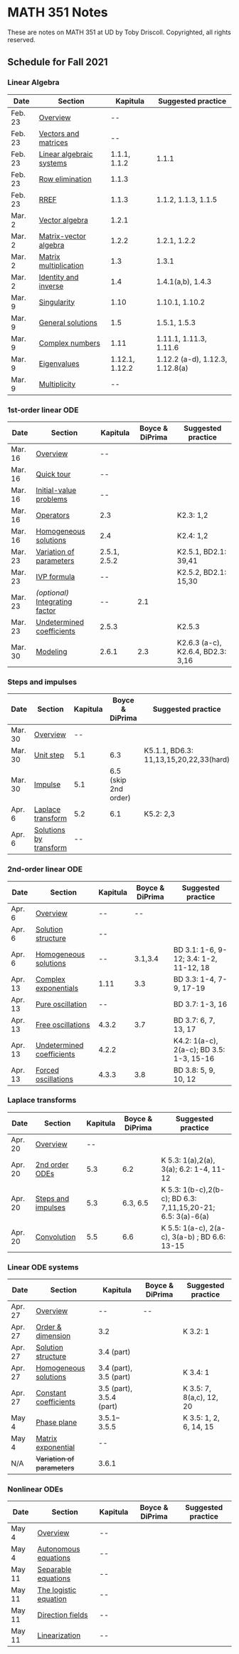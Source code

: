 # MATH 351 Notes

These are notes on MATH 351 at UD by Toby Driscoll. Copyrighted, all rights reserved.

## Schedule for Fall 2021

### Linear Algebra

| Date    | Section                                           | Kapitula       | Suggested practice              |
| ------- | ------------------------------------------------- | -------------- | ------------------------------- |
| Feb. 23 | [Overview](linalg/overview)                       | --             |                                 |
| Feb. 23 | [Vectors and matrices](linalg/vectors_matrices)   | --             |                                 |
| Feb. 23 | [Linear algebraic systems](linalg/linear_systems) | 1.1.1, 1.1.2   | 1.1.1                           |
| Feb. 23 | [Row elimination](linalg/row_elimination)         | 1.1.3          |                                 |
| Feb. 23 | [RREF](linalg/RREF)                               | 1.1.3          | 1.1.2, 1.1.3, 1.1.5             |
| Mar. 2  | [Vector algebra](linalg/vector_algebra)           | 1.2.1          |                                 |
| Mar. 2  | [Matrix-vector algebra](linalg/matrix_vector)     | 1.2.2          | 1.2.1, 1.2.2                    |
| Mar. 2  | [Matrix multiplication](linalg/matrix_matrix)     | 1.3            | 1.3.1                           |
| Mar. 2  | [Identity and inverse](linalg/identity_inverse)   | 1.4            | 1.4.1(a,b), 1.4.3               |
| Mar. 9  | [Singularity](linalg/singular)                    | 1.10           | 1.10.1, 1.10.2                  |
| Mar. 9  | [General solutions](linalg/general_solutions)     | 1.5            | 1.5.1, 1.5.3                    |
| Mar. 9  | [Complex numbers](linalg/complex_numbers)         | 1.11           | 1.11.1, 1.11.3, 1.11.6          |
| Mar. 9  | [Eigenvalues](linalg/eigenvalues)                 | 1.12.1, 1.12.2 | 1.12.2 (a-d), 1.12.3, 1.12.8(a) |
| Mar. 9  | [Multiplicity](linalg/multiplicity)               | --             |                                 |

### 1st-order linear ODE

| Date    | Section                                                            | Kapitula     | Boyce & DiPrima | Suggested practice                |
| ------- | ------------------------------------------------------------------ | ------------ | --------------- | --------------------------------- |
| Mar. 16 | [Overview](first_linear/overview)                                  | --           |                 |                                   |
| Mar. 16 | [Quick tour](first_linear/preview)                                 | --           |                 |                                   |
| Mar. 16 | [Initial-value problems](first_linear/ivp)                         | --           |                 |                                   |
| Mar. 16 | [Operators](first_linear/operators)                                | 2.3          |                 | K2.3: 1,2                         |
| Mar. 16 | [Homogeneous solutions](first_linear/homogeneous)                  | 2.4          |                 | K2.4: 1,2                         |
| Mar. 23 | [Variation of parameters](first_linear/variation_parameters)       | 2.5.1, 2.5.2 |                 | K2.5.1, BD2.1: 39,41              |
| Mar. 23 | [IVP formula](first_linear/ivp_formula)                            | --           |                 | K2.5.2, BD2.1: 15,30              |
| Mar. 23 | *(optional)* [Integrating factor](first_linear/integrating_factor) | --           | 2.1             |                                   |
| Mar. 23 | [Undetermined coefficients](first_linear/undetermined_coeffs)      | 2.5.3        |                 | K2.5.3                            |
| Mar. 30 | [Modeling](first_linear/modeling)                                  | 2.6.1        | 2.3             | K2.6.3 (a-c), K2.6.4, BD2.3: 3,16 |

### Steps and impulses

| Date    | Section                                             | Kapitula | Boyce & DiPrima      | Suggested practice                     |
| ------- | --------------------------------------------------- | -------- | -------------------- | -------------------------------------- |
| Mar. 30 | [Overview](steps/overview)                          | --       |                      |                                        |
| Mar. 30 | [Unit step](steps/unit_step)                        | 5.1      | 6.3                  | K5.1.1, BD6.3: 11,13,15,20,22,33(hard) |
| Mar. 30 | [Impulse](steps/impulse)                            | 5.1      | 6.5 (skip 2nd order) |                                        |
| Apr. 6  | [Laplace transform](steps/laplace)                  | 5.2      | 6.1                  | K5.2: 2,3                              |
| Apr. 6  | [Solutions by transform](steps/transform_solutions) | --       |                      |                                        |

### 2nd-order linear ODE

| Date    | Section                                                        | Kapitula | Boyce & DiPrima | Suggested practice                       |
| ------- | -------------------------------------------------------------- | -------- | --------------- | ---------------------------------------- |
| Apr. 6  | [Overview](second_linear/overview)                             | --       | --              |                                          |
| Apr. 6  | [Solution structure](second_linear/solution_structure)         | --       |                 |                                          |
| Apr. 6  | [Homogeneous solutions](second_linear/homogeneous)             | --       | 3.1,3.4         | BD 3.1: 1-6, 9-12; 3.4: 1-2, 11-12, 18   |
| Apr. 13 | [Complex exponentials](second_linear/complex_exp)              | 1.11     | 3.3             | BD 3.3: 1-4, 7-9, 17-19                  |
| Apr. 13 | [Pure oscillation](second_linear/undamped)           | --       |                 | BD 3.7: 1-3, 16                          |
| Apr. 13 | [Free oscillations](second_linear/free_oscillations)           | 4.3.2    | 3.7             | BD 3.7: 6, 7, 13, 17                     |
| Apr. 13 | [Undetermined coefficients](second_linear/undetermined_coeffs) | 4.2.2    |                 | K4.2: 1(a-c), 2(a-c); BD 3.5: 1-3, 15-16 |
| Apr. 13 | [Forced oscillations](second_linear/forced_oscillations)       | 4.3.3    | 3.8             | BD 3.8: 5, 9, 10, 12                     |

### Laplace transforms

| Date    | Section                                      | Kapitula | Boyce & DiPrima | Suggested practice                                          |
| ------- | -------------------------------------------- | -------- | --------------- | ----------------------------------------------------------- |
| Apr. 20 | [Overview](laplace/overview)                 | --       |                 |                                                             |
| Apr. 20 | [2nd order ODEs](laplace/basic_solutions)    | 5.3      | 6.2             | K 5.3: 1(a),2(a), 3(a); 6.2: 1-4, 11-12                     |
| Apr. 20 | [Steps and impulses](laplace/steps_impulses) | 5.3      | 6.3, 6.5        | K 5.3: 1(b-c),2(b-c); BD 6.3: 7,11,15,20-21; 6.5: 3(a)-6(a) |
| Apr. 20 | [Convolution](laplace/convolution)           | 5.5      | 6.6             | K 5.5: 1(a-c), 2(a-c), 3(a-b) ; BD 6.6: 13-15               |

### Linear ODE systems

| Date    | Section                                       | Kapitula | Boyce & DiPrima | Suggested practice |
| ------- | --------------------------------------------- | -------- | --------------- | ------------------ |
| Apr. 27 | [Overview](first_system/overview)             | --       |  --             |                    |
| Apr. 27 | [Order & dimension](first_system/order_dimension)      | 3.2       |                 |  K 3.2: 1                  |
| Apr. 27 | [Solution structure](first_system/structure)            | 3.4 (part)       |                 |                    |
| Apr. 27 | [Homogeneous solutions](first_system/homogeneous)          | 3.4 (part), 3.5 (part)       |                |     K 3.4: 1                |
| Apr. 27  | [Constant coefficients](first_system/const_coeff)          | 3.5 (part), 3.5.4 (part)      |                |   K 3.5: 7, 8(a,c), 12, 20                  |
| May 4   | [Phase plane](first_system/phase_plane)          | 3.5.1–3.5.5       |                 |   K 3.5: 1, 2, 6, 14, 15                 |
| May 4     | [Matrix exponential](first_system/matrix_exp)         | --       |                 |                    |
| N/A     | ~~Variation of parameters~~ | 3.6.1       |                 |                    |

<!-- | N/A     | [~~Matrix exponential~~](first_system/matrix_exp)           | --       |                 |                    | -->
<!-- | N/A     | [~~Variation of parameters~~](first_system/variation_parameters) | --       |                 |                    | -->
### Nonlinear ODEs

| Date   | Section                                       | Kapitula | Boyce & DiPrima | Suggested practice |
| ------ | --------------------------------------------- | -------- | --------------- | ------------------ |
| May 4  | [Overview](nonlinear/overview)                | --       |                 |                    |
| May 4  | [Autonomous equations](nonlinear/autonomous)  | --       |                 |                    |
| May 11 | [Separable equations](nonlinear/separable)    | --       |                 |                    |
| May 11 | [The logistic equation](nonlinear/logistic)   | --       |                 |                    |
| May 11 | [Direction fields](nonlinear/direction) | --       |                 |                    |
| May 11 | [Linearization](nonlinear/linearization)      | --       |                 |                    |
